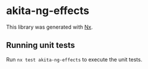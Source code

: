 # akita-ng-effects

This library was generated with [Nx](https://nx.dev).

## Running unit tests

Run `nx test akita-ng-effects` to execute the unit tests.
